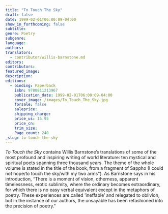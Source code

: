 ```yaml
---
title: "To Touch The Sky"
draft: false
date: 1999-02-01T06:00:09-04:00
show_in_forthcoming: false
subtitle:
genre: Poetry
subgenre:
language:
authors:
translators:
  - contributor/willis-barnstone.md
editors:
contributors:
featured_image:
description:
editions:
  - binding: Paperback
    isbn: 9780811213967
    publication_date: 1999-02-01T06:00:09-04:00
    cover_image: /images/To_Touch_The_Sky.jpg
    forsale: false
    saleprice:
    shipping_charge:
    price_us: 15.95
    price_cn:
    trim_size:
    Page_count: 240
_slug: to-touch-the-sky
---
```


_To Touch the Sky_ contains Willis Barnstone’s translations of some of the most profound and inspiring writing of world literature: ten mystical and spiritual poets spanning three thousand years. The theme of the whole volume is stated in the title of the book, from a fragment of Sappho (I could not hope/to touch the sky/with my two arms"). As Barnstone says in his introduction, “There is a moment of vision, otherness, apparent timelessness, erotic sublimity, where the ordinary becomes extraordinary, for which there is no easy verbal equivalent except in the metaphors of poetry. These experiences are called ’ineffable’ and relegated to oblivion, but in the instance of our authors, the unsayable has been refashioned into the precision of poetry."

